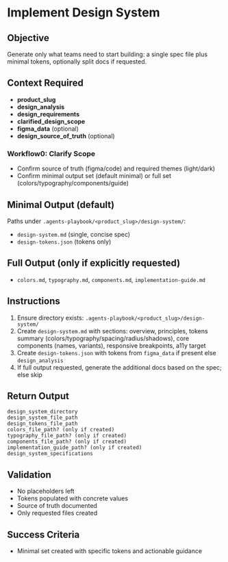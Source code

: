 # Implement Design System

## Objective
Generate only what teams need to start building: a single spec file plus minimal tokens, optionally split docs if requested.

## Context Required
- **product_slug**
- **design_analysis**
- **design_requirements**
- **clarified_design_scope**
- **figma_data** (optional)
- **design_source_of_truth** (optional)

### Workflow0: Clarify Scope
- Confirm source of truth (figma/code) and required themes (light/dark)
- Confirm minimal output set (default minimal) or full set (colors/typography/components/guide)

## Minimal Output (default)
Paths under `.agents-playbook/<product_slug>/design-system/`:
- `design-system.md` (single, concise spec)
- `design-tokens.json` (tokens only)

## Full Output (only if explicitly requested)
- `colors.md`, `typography.md`, `components.md`, `implementation-guide.md`

## Instructions
1) Ensure directory exists: `.agents-playbook/<product_slug>/design-system/`
2) Create `design-system.md` with sections: overview, principles, tokens summary (colors/typography/spacing/radius/shadows), core components (names, variants), responsive breakpoints, a11y target
3) Create `design-tokens.json` with tokens from `figma_data` if present else `design_analysis`
4) If full output requested, generate the additional docs based on the spec; else skip

## Return Output
```
design_system_directory
design_system_file_path
design_tokens_file_path
colors_file_path? (only if created)
typography_file_path? (only if created)
components_file_path? (only if created)
implementation_guide_path? (only if created)
design_system_specifications
```

## Validation
- No placeholders left
- Tokens populated with concrete values
- Source of truth documented
- Only requested files created

## Success Criteria
- Minimal set created with specific tokens and actionable guidance

